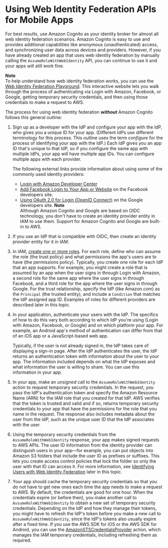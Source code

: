 # Using Web Identity Federation APIs for Mobile Apps<a name="id_roles_providers_oidc_manual"></a>

For best results, use Amazon Cognito as your identity broker for almost all web identity federation scenarios\. Amazon Cognito is easy to use and provides additional capabilities like anonymous \(unauthenticated\) access, and synchronizing user data across devices and providers\. However, if you have already created an app that uses web identity federation by manually calling the `AssumeRoleWithWebIdentity` API, you can continue to use it and your apps will still work fine\. 

**Note**  
To help understand how web identity federation works, you can use the [Web Identity Federation Playground](https://web-identity-federation-playground.s3.amazonaws.com/index.html)\. This interactive website lets you walk through the process of authenticating via Login with Amazon, Facebook, or Google, getting temporary security credentials, and then using those credentials to make a request to AWS\.

The process for using web identity federation ***without*** Amazon Cognito follows this general outline: 

1. Sign up as a developer with the IdP and configure your app with the IdP, who gives you a unique ID for your app\. \(Different IdPs use different terminology for this process\. This outline uses the term *configure* for the process of identifying your app with the IdP\.\) Each IdP gives you an app ID that's unique to that IdP, so if you configure the same app with multiple IdPs, your app will have multiple app IDs\. You can configure multiple apps with each provider\. 

   The following external links provide information about using some of the commonly used identity providers: 
   + [Login with Amazon Developer Center](https://login.amazon.com/) 
   + [Add Facebook Login to Your App or Website](https://developers.facebook.com/docs/facebook-login/v2.1) on the Facebook developers site\. 
   + [Using OAuth 2\.0 for Login \(OpenID Connect\)](https://developers.google.com/accounts/docs/OAuth2Login) on the Google developers site\.
**Note**  
Although Amazon Cognito and Google are based on OIDC technology, you don't have to create an identity provider entity in IAM to use them\. Support for Amazon Cognito and Google are built\-in to AWS\.

1. If you use an IdP that is compatible with OIDC, then create an identity provider entity for it in IAM\.

1. In IAM, [create one or more roles](id_roles_create_for-idp.md)\. For each role, define who can assume the role \(the trust policy\) and what permissions the app's users are to have \(the permissions policy\)\. Typically, you create one role for each IdP that an app supports\. For example, you might create a role that is assumed by an app when the user signs in through Login with Amazon, a second role for the same app where the user signs in through Facebook, and a third role for the app where the user signs in through Google\. For the trust relationship, specify the IdP \(like Amazon\.com\) as the `Principal` \(the trusted entity\), and include a `Condition` that matches the IdP assigned app ID\. Examples of roles for different providers are described later in this topic\. 

1. In your application, authenticate your users with the IdP\. The specifics of how to do this vary both according to which IdP you're using \(Login with Amazon, Facebook, or Google\) and on which platform your app\. For example, an Android app's method of authentication can differ from that of an iOS app or a JavaScript\-based web app\.

   Typically, if the user is not already signed in, the IdP takes care of displaying a sign\-in page\. After the IdP authenticates the user, the IdP returns an authentication token with information about the user to your app\. The information included depends on what the IdP exposes and what information the user is willing to share\. You can use this information in your app\.

1. In your app, make an *unsigned* call to the `AssumeRoleWithWebIdentity` action to request temporary security credentials\. In the request, you pass the IdP's authentication token and specify the Amazon Resource Name \(ARN\) for the IAM role that you created for that IdP\. AWS verifies that the token is trusted and valid and if so, returns temporary security credentials to your app that have the permissions for the role that you name in the request\. The response also includes metadata about the user from the IdP, such as the unique user ID that the IdP associates with the user\.

1. Using the temporary security credentials from the `AssumeRoleWithWebIdentity` response, your app makes signed requests to AWS APIs\. The user ID information from the identity provider can distinguish users in your app—for example, you can put objects into Amazon S3 folders that include the user ID as prefixes or suffixes\. This lets you create access control policies that lock the folder so only the user with that ID can access it\. For more information, see [Identifying Users with Web Identity Federation](id_roles_providers_oidc_user-id.md) later in this topic\.

1. Your app should cache the temporary security credentials so that you do not have to get new ones each time the app needs to make a request to AWS\. By default, the credentials are good for one hour\. When the credentials expire \(or before then\), you make another call to `AssumeRoleWithWebIdentity` to obtain a new set of temporary security credentials\. Depending on the IdP and how they manage their tokens, you might have to refresh the IdP's token before you make a new call to `AssumeRoleWithWebIdentity`, since the IdP's tokens also usually expire after a fixed time\. If you use the AWS SDK for iOS or the AWS SDK for Android, you can use the [AmazonSTSCredentialsProvider](http://aws.amazon.com/blogs/mobile/using-the-amazoncredentialsprovider-protocol-in-the-aws-sdk-for-ios) action, which manages the IAM temporary credentials, including refreshing them as required\.